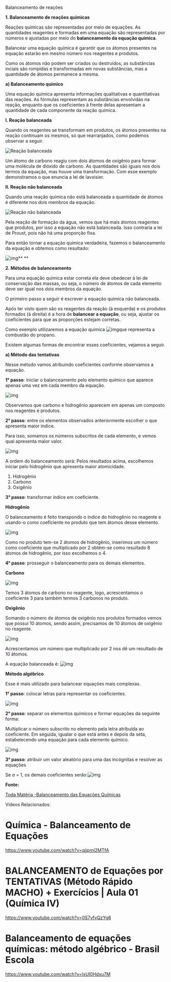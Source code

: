 Balanceamento de reações



**1. Balanceamento de reações químicas**

Reações químicas são representadas por meio de equações. As quantidades reagentes e formadas em uma equação são representadas por números e ajustadas por meio do **balanceamento da equação química**.

Balancear uma equação química é garantir que os átomos presentes na equação estarão em mesmo número nos reagentes e produtos.

Como os átomos não podem ser criados ou destruídos, as substâncias inciais são rompidas e transformadas em novas substâncias, mas a quantidade de átomos permanece a mesma.

**a) Balanceamento químico**

Uma equação química apresenta informações qualitativas e quantitativas das reações. As fórmulas representam as substâncias envolvidas na reação, enquanto que os coeficientes à frente delas apresentam a quantidade de cada componente da reação química.

**I. Reação balanceada**

Quando os reagentes se transformam em produtos, os átomos presentes na reação continuam os mesmos, só que rearranjados, como podemos observar a seguir.

![Reação balanceada](https://static.planejativo.com/uploads/novas/89c3cab0e4edd072786a2a19a58411ac.jpg)


Um átomo de carbono reagiu com dois átomos de oxigênio para formar uma molécula de dióxido de carbono. As quantidades são iguais nos dois termos da equação, mas houve uma transformação. Com esse exemplo demonstramos o que enuncia a lei de lavoisier.

**II. Reação não balanceada**

Quando uma reação química não está balanceada a quantidade de átomos é diferente nos dois membros da equação.

![Reação não balanceada](https://static.planejativo.com/uploads/novas/9e8aab7de49f91d4ad009922ff27fd7a.jpg)


Pela reação de formação da água, vemos que há mais átomos reagentes que produtos, por isso a equação não está balanceada. Isso contraria a lei de Proust, pois não há uma proporção fixa.

Para então tornar a equação química verdadeira, fazemos o balanceamento da equação e obtemos como resultado:

![img](https://static.planejativo.com/uploads/novas/59bda9ca9ab3e5decf4e62119ac11147.png)**
**

**2. Métodos de balanceamento**

Para uma equação química estar correta ela deve obedecer à lei de conservação das massas, ou seja, o número de átomos de cada elemento deve ser igual nos dois membros da equação.

O primeiro passo a seguir é escrever a equação química não balanceada.

Após ter visto quem são os reagentes da reação (à esquerda) e os produtos formados (à direita) é a hora de **balancear a equação**, ou seja, ajustar os coeficientes para que as proporções estejam corretas.

Como exemplo utilizaremos a equação química ![img](https://static.planejativo.com/uploads/novas/d191bd81b9ed6c9b41ca9556ced079ae.png)que representa a combustão do propano.

Existem algumas formas de encontrar esses coeficientes, vejamos a seguir.

**a) Método das tentativas**

Nesse método vamos atribuindo coeficientes conforme observamos a equação.

**1° passo**: iniciar o balanceamento pelo elemento químico que aparece apenas uma vez em cada membro da equação.

![img](https://static.planejativo.com/uploads/novas/8ddeb5aefd196a895537faff16a85a52.png)

Observamos que carbono e hidrogênio aparecem em apenas um composto nos reagentes e produtos.

**2° passo**: entre os elementos observados anteriormente escolher o que apresenta maior índice.

Para isso, somamos os números subscritos de cada elemento, e vemos qual apresenta maior valor.


![img](https://static.planejativo.com/uploads/novas/faef5aa7d39fa8b873075dda3d37bccb.png)

A ordem do balanceamento será:
Pelos resultados acima, escolhemos iniciar pelo hidrogênio que apresenta maior atomicidade.

1. Hidrogênio
2. Carbono
3. Oxigênio

**3° passo**: transformar índice em coeficiente.

**Hidrogênio**

O balanceamento é feito transpondo o índice do hidrogênio no reagente e usando-o como coeficiente no produto que tem átomos desse elemento.

![img](https://static.planejativo.com/uploads/novas/9cfd98090b1b8e5efa5923c8393d0f85.png)

Como no produto tem-se 2 átomos de hidrogênio, inserimos um número como coeficiente que multiplicado por 2 obtém-se como resultado 8 átomos de hidrogênio, por isso escolhemos o 4.

**4° passo**: prosseguir o balanceamento para os demais elementos.

**Carbono**

![img](https://static.planejativo.com/uploads/novas/f032c48f3f154324ead31d3773e7e9d0.png)

Temos 3 átomos de carbono no reagente, logo, acrescentamos o coeficiente 3 para também termos 3 carbonos no produto.

**Oxigênio**

Somando o número de átomos de oxigênio nos produtos formados vemos que possui 10 átomos, sendo assim, precisamos de 10 átomos de oxigênio no reagente.

![img](https://static.planejativo.com/uploads/novas/fd7e94bc31bae72beb033c1bd4feef36.png)

Acrescentamos um número que multiplicado por 2 nos dê um resultado de 10 átomos.

A equação balanceada é: ![img](https://static.planejativo.com/uploads/novas/cabdd539e1eeb02b32fb60f32c640c30.png)

**Método algébrico**

Esse é mais utilizado para balancear equações mais complexas.

**1° passo**: colocar letras para representar os coeficientes.

![img](https://static.planejativo.com/uploads/novas/6bd65ae97366e493e98e966146f74c8f.png)

**2° passo**: separar os elementos químicos e formar equações da seguinte forma:

Multiplicar o número subscrito no elemento pela letra atribuída ao coeficiente. Em seguida, igualar o que está antes e depois da seta, estabelecendo uma equação para cada elemento químico.

![img](https://static.planejativo.com/uploads/novas/021eef23e8e3b44a3c8fbfc9e8fc69b6.png)

**3° passo**: atribuir um valor aleatório para uma das incógnitas e resolver as equações

Se *a* = 1, os demais coeficientes serão:![img](https://static.planejativo.com/uploads/novas/f4b51cf42f2ec9236428754957515da4.png)





**Fonte:**

[Toda Matéria -Balanceamento das Equações Químicas](https://bit.ly/35COfqf)

Vídeos Relacionados:

# Química - Balanceamento de Equações

https://www.youtube.com/watch?v=qjjpmI2MTfA

# BALANCEAMENTO de Equações por TENTATIVAS (Método Rápido MACHO) + Exercícios | Aula 01 (Química IV)

https://www.youtube.com/watch?v=0S7yfvQzYg8

# Balanceamento de equações químicas: método algébrico - Brasil Escola

https://www.youtube.com/watch?v=lxUl0Hdxu7M

